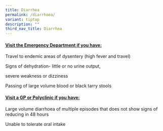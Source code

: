 ```yaml
---
title: Diarrhea
permalink: /diarrhoea/
variant: tiptap
description: ""
third_nav_title: Diarrhea
---
```

<h4><strong><u>Visit the Emergency Department if you have:</u></strong></h4>
<p></p>
<p>Travel to endemic areas of dysentery (high fever and travel)</p>
<p></p>
<p>Signs of dehydration- little or no urine output,</p>
<p></p>
<p>severe weakness or dizziness</p>
<p></p>
<p>Passing of large volume blood or black tarry stools</p>
<p></p>
<h4><strong><u>Visit a GP or Polyclinic if you have:</u></strong></h4>
<p></p>
<p>Large volume diarrhoea of multiple episodes that does not show signs of
reducing in 48 hours</p>
<p></p>
<p>Unable to tolerate oral intake</p>